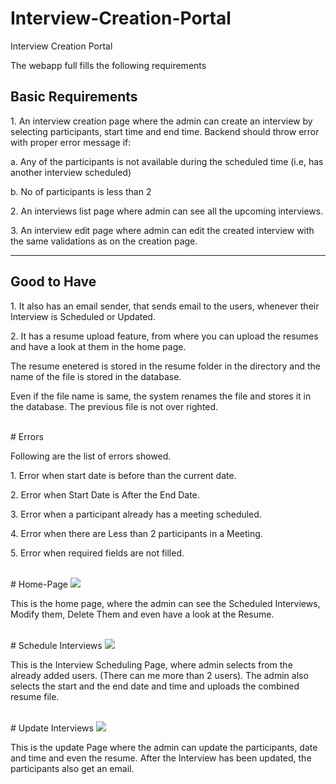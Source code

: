 # Interview-Creation-Portal
Interview Creation Portal
<p>The webapp full fills the following requirements</p>
<h2>Basic Requirements</h2>
<p>1. An interview creation page where the admin can create an interview by selecting participants, start time and end time. Backend should throw error with proper error message if: </p>
<p>a. Any of the participants is not available during the scheduled time (i.e, has another interview scheduled) </p>
<p>b. No of participants is less than 2 </p>
<p>2. An interviews list page where admin can see all the upcoming interviews. </p>
<p>3. An interview edit page where admin can edit the created interview with the same validations as on the creation page.</p>
<hr>
<h2>Good to Have </h2>
<p>1. It also has an email sender, that sends email to the users, whenever their Interview is Scheduled or Updated.</p>
<p>2. It has a resume upload feature, from where you can upload the resumes and have a look at them in the home page.</p>

<p>The resume enetered is stored in the resume folder in the directory and the name of the file is stored in the database.</p>
<p> Even if the file name is same, the system renames the file and stores it in the database. The previous file is not over righted.</p>

<br>
# Errors

<img scr = "https://interview-creation-portal.000webhostapp.com/images/e1.PNG">
<p> Following are the list of errors showed.</p>
<p>1. Error when start date is before than the current date.</p>
<p>2. Error when Start Date is After the End Date.</p>
<p>3. Error when a participant already has a meeting scheduled.</p>
<p>4. Error when there are Less than 2 participants in a Meeting. </p>
<p>5. Error when required fields are not filled.</p>

<br>
# Home-Page
<img src ="http://interview-creation-portal.000webhostapp.com/images/home_page.png">
<br>
<p>This is the home page, where the admin can see the Scheduled Interviews, Modify them, Delete Them and even have a look at the Resume.</p>
<br>
# Schedule Interviews
<img src = "http://interview-creation-portal.000webhostapp.com/images/schedule_interview.png">
<br>
<p>This is the Interview Scheduling Page, where admin selects from the already added users. (There can me more than 2 users). The admin also selects the start and the end date and time and uploads the combined resume file.<p>
<br>
# Update Interviews
<img src = "http://interview-creation-portal.000webhostapp.com/images/update_page.png">
 <br>
<p>This is the update Page where the admin can update the participants, date and time and even the resume. After the Interview has been updated, the participants also get an email.</p>

  


